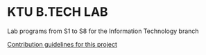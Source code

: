 # KTU B.TECH LAB

Lab programs from S1 to S8 for the Information Technology branch 

[Contribution guidelines for this project](/CONTRIBUTING.md)